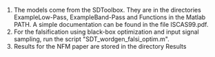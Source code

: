 

1) The models come from the SDToolbox. They are in the directories ExampleLow-Pass, ExampleBand-Pass and Functions in the Matlab PATH. A simple documentation can be found in the file ISCAS99.pdf. 
2) For the falsification using black-box optimization and input signal sampling, run the script "SDT_wordgen_falsi_optim.m".
3) Results for the NFM paper are stored in the directory Results

